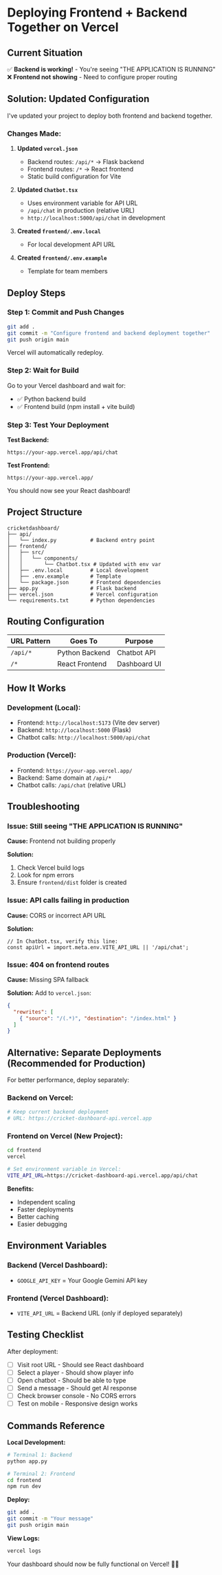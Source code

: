# Deploying Frontend + Backend Together on Vercel

## Current Situation
✅ **Backend is working!** - You're seeing "THE APPLICATION IS RUNNING"  
❌ **Frontend not showing** - Need to configure proper routing

## Solution: Updated Configuration

I've updated your project to deploy both frontend and backend together.

### Changes Made:

1. **Updated `vercel.json`**
   - Backend routes: `/api/*` → Flask backend
   - Frontend routes: `/*` → React frontend
   - Static build configuration for Vite

2. **Updated `Chatbot.tsx`**
   - Uses environment variable for API URL
   - `/api/chat` in production (relative URL)
   - `http://localhost:5000/api/chat` in development

3. **Created `frontend/.env.local`**
   - For local development API URL

4. **Created `frontend/.env.example`**
   - Template for team members

## Deploy Steps

### Step 1: Commit and Push Changes

```bash
git add .
git commit -m "Configure frontend and backend deployment together"
git push origin main
```

Vercel will automatically redeploy.

### Step 2: Wait for Build

Go to your Vercel dashboard and wait for:
- ✅ Python backend build
- ✅ Frontend build (npm install + vite build)

### Step 3: Test Your Deployment

**Test Backend:**
```
https://your-app.vercel.app/api/chat
```

**Test Frontend:**
```
https://your-app.vercel.app/
```

You should now see your React dashboard!

## Project Structure

```
cricketdashboard/
├── api/
│   └── index.py           # Backend entry point
├── frontend/
│   ├── src/
│   │   └── components/
│   │       └── Chatbot.tsx # Updated with env var
│   ├── .env.local         # Local development
│   ├── .env.example       # Template
│   └── package.json       # Frontend dependencies
├── app.py                 # Flask backend
├── vercel.json            # Vercel configuration
└── requirements.txt       # Python dependencies
```

## Routing Configuration

| URL Pattern | Goes To | Purpose |
|-------------|---------|---------|
| `/api/*` | Python Backend | Chatbot API |
| `/*` | React Frontend | Dashboard UI |

## How It Works

### Development (Local):
- Frontend: `http://localhost:5173` (Vite dev server)
- Backend: `http://localhost:5000` (Flask)
- Chatbot calls: `http://localhost:5000/api/chat`

### Production (Vercel):
- Frontend: `https://your-app.vercel.app/`
- Backend: Same domain at `/api/*`
- Chatbot calls: `/api/chat` (relative URL)

## Troubleshooting

### Issue: Still seeing "THE APPLICATION IS RUNNING"

**Cause:** Frontend not building properly

**Solution:**
1. Check Vercel build logs
2. Look for npm errors
3. Ensure `frontend/dist` folder is created

### Issue: API calls failing in production

**Cause:** CORS or incorrect API URL

**Solution:**
```tsx
// In Chatbot.tsx, verify this line:
const apiUrl = import.meta.env.VITE_API_URL || '/api/chat';
```

### Issue: 404 on frontend routes

**Cause:** Missing SPA fallback

**Solution:** Add to `vercel.json`:
```json
{
  "rewrites": [
    { "source": "/(.*)", "destination": "/index.html" }
  ]
}
```

## Alternative: Separate Deployments (Recommended for Production)

For better performance, deploy separately:

### Backend on Vercel:
```bash
# Keep current backend deployment
# URL: https://cricket-dashboard-api.vercel.app
```

### Frontend on Vercel (New Project):
```bash
cd frontend
vercel

# Set environment variable in Vercel:
VITE_API_URL=https://cricket-dashboard-api.vercel.app/api/chat
```

**Benefits:**
- Independent scaling
- Faster deployments
- Better caching
- Easier debugging

## Environment Variables

### Backend (Vercel Dashboard):
- `GOOGLE_API_KEY` = Your Google Gemini API key

### Frontend (Vercel Dashboard):
- `VITE_API_URL` = Backend URL (only if deployed separately)

## Testing Checklist

After deployment:

- [ ] Visit root URL - Should see React dashboard
- [ ] Select a player - Should show player info
- [ ] Open chatbot - Should be able to type
- [ ] Send a message - Should get AI response
- [ ] Check browser console - No CORS errors
- [ ] Test on mobile - Responsive design works

## Commands Reference

**Local Development:**
```bash
# Terminal 1: Backend
python app.py

# Terminal 2: Frontend
cd frontend
npm run dev
```

**Deploy:**
```bash
git add .
git commit -m "Your message"
git push origin main
```

**View Logs:**
```bash
vercel logs
```

Your dashboard should now be fully functional on Vercel! 🚀🏏
